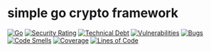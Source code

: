 # simple go crypto framework

[![Go](https://github.com/dhcgn/crypto/actions/workflows/go.yml/badge.svg)](https://github.com/dhcgn/crypto/actions/workflows/go.yml)
[![Security Rating](https://sonarcloud.io/api/project_badges/measure?project=dhcgn_crypto&metric=security_rating)](https://sonarcloud.io/dashboard?id=dhcgn_crypto)
[![Technical Debt](https://sonarcloud.io/api/project_badges/measure?project=dhcgn_crypto&metric=sqale_index)](https://sonarcloud.io/dashboard?id=dhcgn_crypto)
[![Vulnerabilities](https://sonarcloud.io/api/project_badges/measure?project=dhcgn_crypto&metric=vulnerabilities)](https://sonarcloud.io/dashboard?id=dhcgn_crypto)
[![Bugs](https://sonarcloud.io/api/project_badges/measure?project=dhcgn_crypto&metric=bugs)](https://sonarcloud.io/dashboard?id=dhcgn_crypto)
[![Code Smells](https://sonarcloud.io/api/project_badges/measure?project=dhcgn_crypto&metric=code_smells)](https://sonarcloud.io/dashboard?id=dhcgn_crypto)
[![Coverage](https://sonarcloud.io/api/project_badges/measure?project=dhcgn_crypto&metric=coverage)](https://sonarcloud.io/dashboard?id=dhcgn_crypto)
[![Lines of Code](https://sonarcloud.io/api/project_badges/measure?project=dhcgn_crypto&metric=ncloc)](https://sonarcloud.io/dashboard?id=dhcgn_crypto)
